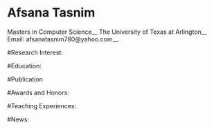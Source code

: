 # Afsana Tasnim
Masters in Computer Science__
The University of Texas at Arlington__
Email: afsanatasnim780@yahoo.com__

#Research Interest:


#Education:


#Publication


#Awards and Honors:


#Teaching Experiences:


#News:
